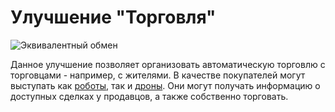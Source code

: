 # Улучшение "Торговля"

![Эквивалентный обмен](oredict:opencomputers:tradingUpgrade)

Данное улучшение позволяет организовать автоматическую торговлю с торговцами - например, с жителями. В качестве покупателей могут выступать как [роботы](../block/robot.md), так и [дроны](drone.md). Они могут получать информацию о доступных сделках у продавцов, а также собственно торговать.
